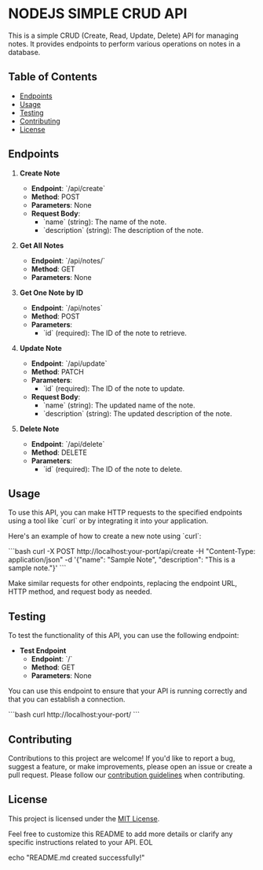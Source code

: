 # NODEJS SIMPLE CRUD API
This is a simple CRUD (Create, Read, Update, Delete) API for managing notes. It provides endpoints to perform various operations on notes in a database.

## Table of Contents

- [Endpoints](#endpoints)
- [Usage](#usage)
- [Testing](#testing)
- [Contributing](#contributing)
- [License](#license)

## Endpoints

1. **Create Note**
   - **Endpoint**: \`/api/create\`
   - **Method**: POST
   - **Parameters**: None
   - **Request Body**:
     - \`name\` (string): The name of the note.
     - \`description\` (string): The description of the note.

2. **Get All Notes**
   - **Endpoint**: \`/api/notes/\`
   - **Method**: GET
   - **Parameters**: None

3. **Get One Note by ID**
   - **Endpoint**: \`/api/notes\`
   - **Method**: POST
   - **Parameters**:
     - \`id\` (required): The ID of the note to retrieve.

4. **Update Note**
   - **Endpoint**: \`/api/update\`
   - **Method**: PATCH
   - **Parameters**:
     - \`id\` (required): The ID of the note to update.
   - **Request Body**:
     - \`name\` (string): The updated name of the note.
     - \`description\` (string): The updated description of the note.

5. **Delete Note**
   - **Endpoint**: \`/api/delete\`
   - **Method**: DELETE
   - **Parameters**:
     - \`id\` (required): The ID of the note to delete.

## Usage

To use this API, you can make HTTP requests to the specified endpoints using a tool like \`curl\` or by integrating it into your application.

Here's an example of how to create a new note using \`curl\`:

\`\`\`bash
curl -X POST http://localhost:your-port/api/create -H "Content-Type: application/json" -d '{"name": "Sample Note", "description": "This is a sample note."}'
\`\`\`

Make similar requests for other endpoints, replacing the endpoint URL, HTTP method, and request body as needed.

## Testing

To test the functionality of this API, you can use the following endpoint:

- **Test Endpoint**
  - **Endpoint**: \`/\`
  - **Method**: GET
  - **Parameters**: None

You can use this endpoint to ensure that your API is running correctly and that you can establish a connection.

\`\`\`bash
curl http://localhost:your-port/
\`\`\`

## Contributing

Contributions to this project are welcome! If you'd like to report a bug, suggest a feature, or make improvements, please open an issue or create a pull request. Please follow our [contribution guidelines](link-to-contributing-guidelines) when contributing.

## License

This project is licensed under the [MIT License](link-to-license-file).

Feel free to customize this README to add more details or clarify any specific instructions related to your API.
EOL

echo "README.md created successfully!"
